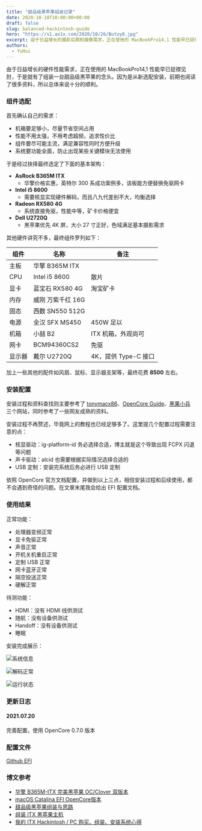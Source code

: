 ```yaml
---
title: "甜品级黑苹果组装记录"
date: 2020-10-10T10:00:00+08:00
draft: false
slug: balanced-hackintosh-guide
hero: "https://s1.ax1x.com/2020/10/26/Butuy8.jpg"
excerpt: 由于日益增长的摄影后期和摄像需求，正在使用的 MacBookPro14,1 性能早已捉襟见肘，于是就有了组装一台甜品级黑苹果的念头。因为是从新选配安装，前期也阅读了很多资料，所以总体来说十分的顺利。
authors:
  - YuHui
---
```


由于日益增长的硬件性能需求，正在使用的 MacBookPro14,1 性能早已捉襟见肘，于是就有了组装一台甜品级黑苹果的念头。因为是从新选配安装，前期也阅读了很多资料，所以总体来说十分的顺利。

### 组件选配 ###

首先确认自己的需求：

- 机箱要足够小，尽量节省空间占用
- 性能不用太强，不用考虑超频，追求性价比
- 组件要尽可能主流，满足兼容性同时方便升级
- 系统要功能全面，防止出现某些关键模块无法使用

于是经过抉择最终选定了下面的基本架构：

- **AsRock B365M ITX**
    - 华擎价格实惠，英特尔 300 系成功案例多，该板能方便替换免驱网卡
- **Intel i5 8600**
    - 需要核显实现硬件解码，而且八九代差别不大，均衡选择
- **Radeon RX580 4G**
    - 系统直接免驱，性能中等，矿卡价格便宜
- **Dell U2720Q**
    - 黑苹果优先 4K 屏，大小 27 寸正好，色域满足基本摄影需求

其他硬件讲究不多，最终组件罗列如下：

|组件|名称|备注|
|-|-|-|
|主板|华擎 B365M ITX||
|CPU|Intel i5 8600|散片|
|显卡|蓝宝石 RX580 4G|淘宝矿卡|
|内存|威刚 万紫千红 16G||
|固态|西数 SN550 512G||
|电源|全汉 SFX MS450|450W 足以|
|机箱|小喆 B2|ITX 机箱，外观尚可|
|网卡|BCM94360CS2|免驱|
|显示器|戴尔 U2720Q|4K，提供 Type-C 接口|

加上一些其他的配件如风扇、鼠标、显示器支架等，最终花费 **8500** 左右。

### 安装配置 ###

安装过程和资料查找则主要参考了 [tonymacx86](https://www.tonymacx86.com/)、[OpenCore Guide](https://dortania.github.io/OpenCore-Install-Guide/)、[黑果小兵](https://blog.daliansky.net/) 三个网站，同时参考了一些网友成熟的资料。

安装过程不再赘述，毕竟网上的教程也已经足够多了。这里提几个配置过程需要注意的点：

- 核显驱动：ig-platform-id 务必选择合适，博主就是这个导致出现 FCPX 闪退等问题
- 声卡驱动：alcid 也需要根据实际情况选择合适的
- USB 定制：安装完系统后务必进行 USB 定制

依照 OpenCore 官方文档配置，并做到以上三点，相信安装过程和后续使用，都不会遇到奇怪的问题。在文章末尾我会给出 EFI 配置文档。

### 使用结果 ###

正常功能：

- 处理器变频正常
- 显卡免驱正常
- 声音正常
- 开机关机重启正常
- 定制 USB 正常
- 网卡蓝牙正常
- 隔空投送正常
- 硬解正常

待测功能：

- HDMI：没有 HDMI 线供测试
- 随航：没有设备供测试
- Handoff：没有设备供测试
- 睡眠

安装完成展示：

![系统信息](https://z3.ax1x.com/2021/07/20/WtOw5R.jpg)

![解码正常](https://z3.ax1x.com/2021/07/20/WtXJJI.jpg)

![运行状态](https://z3.ax1x.com/2021/07/20/WtXdOS.jpg)

### 更新日志 ###

#### 2021.07.20 ####

完善配置，使用 OpenCore 0.7.0 版本

### 配置文件 ###

[Github EFI](https://github.com/DongYuHui/hackintosh-opencore-asrock-b365m-itx)

### 博文参考 ###

- [华擎 B365M-ITX 完美黑苹果 OC/Clover 双版本](https://www.chenweikang.top/?p=846)
- [macOS Catalina EFI OpenCore版本](https://sleele.com/2020/04/13/hackintosh-catalina/)
- [甜品级黑苹果组装与思路](http://mystryl.com/2019/03/hackintosh/)
- [组装 ITX 黑苹果主机](https://wocai.de/post/2019/06/%E7%BB%84%E8%A3%85-itx-%E9%BB%91%E8%8B%B9%E6%9E%9C%E4%B8%BB%E6%9C%BA/)
- [我的 ITX Hackintosh / PC 购买、组装、安装系统心得](https://ladit.me/posts/my-itx-hackintosh-and-pc-buying-build-installation-experience/)